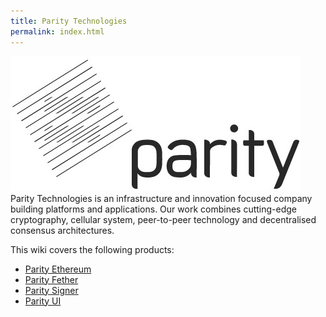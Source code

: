 ```yaml
---
title: Parity Technologies
permalink: index.html
---
```


![Parity Technologies](images/logo-parity.jpg)
Parity Technologies is an infrastructure and innovation focused company building platforms and applications.
Our work combines cutting-edge cryptography, cellular system, peer-to-peer technology and decentralised consensus architectures.

This wiki covers the following products:

- [Parity Ethereum](Parity-Ethereum)
- [Parity Fether](Parity-Fether)
- [Parity Signer](Parity-Signer-Mobile-App)
- [Parity UI](Parity-Wallet)
